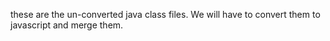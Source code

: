 these are the un-converted java class files.
We will have to convert them to javascript and merge them.
